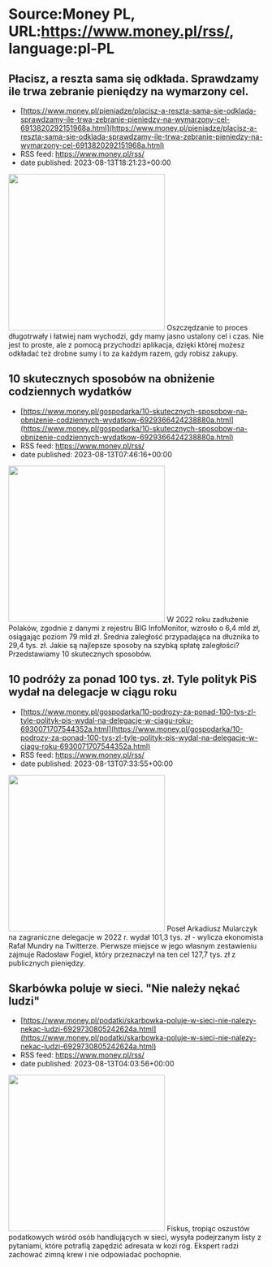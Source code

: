 # Source:Money PL, URL:https://www.money.pl/rss/, language:pl-PL

## Płacisz, a reszta sama się odkłada. Sprawdzamy ile trwa zebranie pieniędzy na wymarzony cel.
 - [https://www.money.pl/pieniadze/placisz-a-reszta-sama-sie-odklada-sprawdzamy-ile-trwa-zebranie-pieniedzy-na-wymarzony-cel-6913820292151968a.html](https://www.money.pl/pieniadze/placisz-a-reszta-sama-sie-odklada-sprawdzamy-ile-trwa-zebranie-pieniedzy-na-wymarzony-cel-6913820292151968a.html)
 - RSS feed: https://www.money.pl/rss/
 - date published: 2023-08-13T18:21:23+00:00

<img src="https://i.wpimg.pl/308x/filerepo.grupawp.pl/api/v1/display/embed/595daf54-1317-4482-a009-e5ef5427f3a9" width="308" /> Oszczędzanie to proces długotrwały i łatwiej nam wychodzi, gdy mamy jasno ustalony cel i czas. Nie jest to proste, ale z pomocą przychodzi aplikacja, dzięki której możesz odkładać też drobne sumy i to za każdym razem, gdy robisz zakupy.

## 10 skutecznych sposobów na obniżenie codziennych wydatków
 - [https://www.money.pl/gospodarka/10-skutecznych-sposobow-na-obnizenie-codziennych-wydatkow-6929366424238880a.html](https://www.money.pl/gospodarka/10-skutecznych-sposobow-na-obnizenie-codziennych-wydatkow-6929366424238880a.html)
 - RSS feed: https://www.money.pl/rss/
 - date published: 2023-08-13T07:46:16+00:00

<img src="https://i.wpimg.pl/308x/filerepo.grupawp.pl/api/v1/display/embed/457eae05-29df-4ab0-8929-9ecc8e6e3452" width="308" /> W 2022 roku zadłużenie Polaków, zgodnie z danymi z rejestru BIG InfoMonitor, wzrosło o 6,4 mld zł, osiągając poziom 79 mld zł. Średnia zaległość przypadająca na dłużnika to 29,4 tys. zł. Jakie są najlepsze sposoby na szybką spłatę zaległości? Przedstawiamy 10 skutecznych sposobów.

## 10 podróży za ponad 100 tys. zł. Tyle polityk PiS wydał na delegacje w ciągu roku
 - [https://www.money.pl/gospodarka/10-podrozy-za-ponad-100-tys-zl-tyle-polityk-pis-wydal-na-delegacje-w-ciagu-roku-6930071707544352a.html](https://www.money.pl/gospodarka/10-podrozy-za-ponad-100-tys-zl-tyle-polityk-pis-wydal-na-delegacje-w-ciagu-roku-6930071707544352a.html)
 - RSS feed: https://www.money.pl/rss/
 - date published: 2023-08-13T07:33:55+00:00

<img src="https://i.wpimg.pl/308x/filerepo.grupawp.pl/api/v1/display/embed/1d92b1cc-8bab-488c-b1b4-0061a2fa9d9e" width="308" /> Poseł Arkadiusz Mularczyk na zagraniczne delegacje w 2022 r. wydał 101,3 tys. zł - wylicza ekonomista Rafał Mundry na Twitterze. Pierwsze miejsce w jego własnym zestawieniu zajmuje Radosław Fogiel, który przeznaczył na ten cel 127,7 tys. zł z publicznych pieniędzy.

## Skarbówka poluje w sieci. "Nie należy nękać ludzi"
 - [https://www.money.pl/podatki/skarbowka-poluje-w-sieci-nie-nalezy-nekac-ludzi-6929730805242624a.html](https://www.money.pl/podatki/skarbowka-poluje-w-sieci-nie-nalezy-nekac-ludzi-6929730805242624a.html)
 - RSS feed: https://www.money.pl/rss/
 - date published: 2023-08-13T04:03:56+00:00

<img src="https://i.wpimg.pl/308x/filerepo.grupawp.pl/api/v1/display/embed/2e7587b5-70d1-4fff-8ad3-11dbc37f875e" width="308" /> Fiskus, tropiąc oszustów podatkowych wśród osób handlujących w sieci, wysyła&nbsp;podejrzanym listy z pytaniami, które potrafią zapędzić adresata w kozi róg. Ekspert radzi zachować zimną krew i nie odpowiadać pochopnie.

